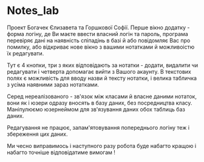 # Notes_lab

Проект Богачек Єлизавета та Горшкової Софії.
Перше вікно додатку - форма логіну, де Ви маєте ввести власний логін та пароль, 
програма перевіряє дані на наявність спіпадінь в базі й або повідомляє Вас про помилку, 
або відкриває нове вікно з вашими нотатками й можливоістю їх редагувати.

Тут є 4 кнопки, три з яких відповідають за нотатки - додати, видалити чи редагувати і четверта допомагає вийти з Вашого акаунту.
В текстових полях є можливість для вводу назви й тексту нотатки, і велика табличка з усіма наявними зараз нотатками.

Серед нереалізованого - зв'язок між класами й власне даними нотаток, вони як і юзери одразу вносять в базу даних, без посредництва класу.
Маніпулюємо юзернеймом для зв'язування даних обох таблиць баз даних. 

Редагування не працює, запам'ятовування попереднього логіну теж і збереження цих даних.

Ми чесно виправимось і наступного разу робота буде набагто кращою і набагто точніше відповідатиме вимогам !
